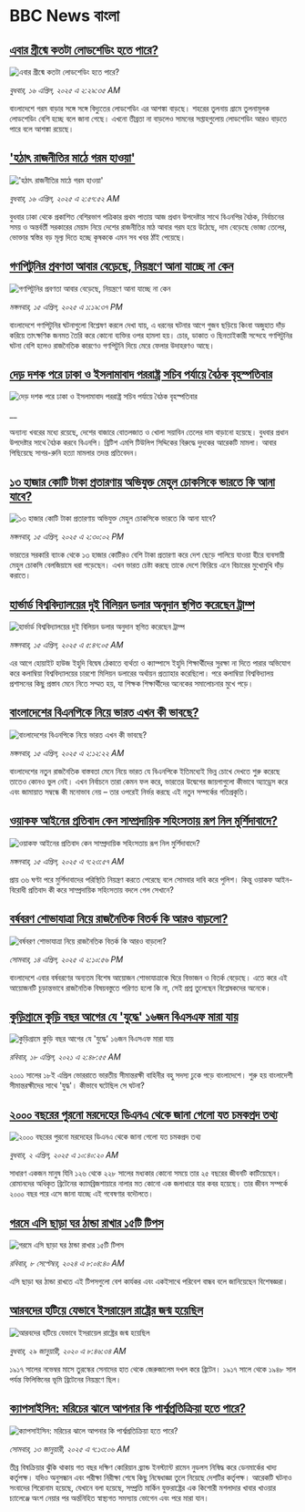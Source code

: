 # BBC News বাংলা## [এবার গ্রীষ্মে কতটা লোডশেডিং হতে পারে?  ](https://www.bbc.com/bengali/articles/c9857r83563o?at_campaign=githubrss)![এবার গ্রীষ্মে কতটা লোডশেডিং হতে পারে?  ](https://ichef.bbci.co.uk/ace/standard/240/cpsprodpb/2a43/live/7259a850-1a11-11f0-b1b3-7358f8d35a35.jpg)_বুধবার, ১৬ এপ্রিল, ২০২৫ এ ২:২৯:৩৫ AM_বাংলাদেশে গরম বাড়ার সঙ্গে সঙ্গে বিদ্যুতের লোডশেডিং এর আশঙ্কা বাড়ছে। শহরের তুলনায় গ্রামে তুলনামূলক লোডশেডিং বেশি হচ্ছে বলে জানা গেছে। এখনো তীব্রতা না বাড়লেও সামনের সপ্তাহগুলোয় লোডশেডিং আরও বাড়তে পারে বলে আশঙ্কা রয়েছে।## ['হঠাৎ রাজনীতির মাঠে গরম হাওয়া'](https://www.bbc.com/bengali/articles/c367k16e20eo?at_campaign=githubrss)!['হঠাৎ রাজনীতির মাঠে গরম হাওয়া'](https://ichef.bbci.co.uk/ace/standard/240/cpsprodpb/782e/live/2c683dd0-1a6a-11f0-90e6-87b39a5d2373.jpg)_বুধবার, ১৬ এপ্রিল, ২০২৫ এ ২:৫৭:৫২ AM_বুধবার ঢাকা থেকে প্রকাশিত বেশিরভাগ পত্রিকার প্রথম পাতায় আজ প্রধান উপদেষ্টার সাথে বিএনপির বৈঠক, নির্বাচনের সময় ও অন্তর্বর্তী সরকারের মেয়াদ নিয়ে দেশের রাজনীতির মাঠ আবার গরম হয়ে উঠেছে, দাম বেড়েছে ভোজ্য তেলের, ভোক্তার স্বস্তির বড় মূল্য দিতে হচ্ছে কৃষককে এমন সব খবর ঠাঁই পেয়েছে।## [গণপিটুনির প্রবণতা আবার বেড়েছে, নিয়ন্ত্রণে আনা যাচ্ছে না কেন](https://www.bbc.com/bengali/articles/c62z7qkn7d3o?at_campaign=githubrss)![গণপিটুনির প্রবণতা আবার বেড়েছে, নিয়ন্ত্রণে আনা যাচ্ছে না কেন](https://ichef.bbci.co.uk/ace/standard/240/cpsprodpb/1a19/live/d3b71b80-19f5-11f0-8a1e-3ff815141b98.jpg)_মঙ্গলবার, ১৫ এপ্রিল, ২০২৫ এ ১:১৯:৩৭ PM_বাংলাদেশে গণপিটুনির ঘটনাগুলো বিশ্লেষণ করলে দেখা যায়, এ ধরনের ঘটনার আগে  গুজব ছড়িয়ে কিংবা অজুহাত দাঁড় করিয়ে তাৎক্ষণিক জনমত তৈরি করে কোনো ব্যক্তির ওপর হামলা হয়। চোর, ডাকাত ও ছিনতাইকারী সন্দেহে গণপিটুনির ঘটনা বেশি হলেও রাজনৈতিক কারণেও গণপিটুনি দিয়ে মেরে ফেলার উদাহরণও আছে।## [দেড় দশক পরে ঢাকা ও ইসলামাবাদ পররাষ্ট্র সচিব পর্যায়ে বৈঠক বৃহস্পতিবার ](https://www.bbc.co.uk/bengali/live/cd9ljgzwdjdt?at_campaign=githubrss)![দেড় দশক পরে ঢাকা ও ইসলামাবাদ পররাষ্ট্র সচিব পর্যায়ে বৈঠক বৃহস্পতিবার ](https://ichef.bbci.co.uk/ace/standard/240/cpsprodpb/cec8/live/13993080-1a14-11f0-8a1e-3ff815141b98.jpg)__অন্যান্য খবরের মধ্যে রয়েছে, দেশের বাজারে বোতলজাত ও খোলা সয়াবিন তেলের দাম বাড়ানো হয়েছে। বুধবার প্রধান উপদেষ্টার সাথে বৈঠক করবে বিএনপি। ব্রিটিশ এমপি টিউলিপ সিদ্দিকের বিরুদ্ধে দুদকের আরেকটি মামলা। আবার পিছিয়েছে সাগর-রুনি হত্যা মামলার তদন্ত প্রতিবেদন।## [১৩ হাজার কোটি টাকা প্রতারণায় অভিযুক্ত মেহুল চোকসিকে ভারতে কি আনা যাবে?  ](https://www.bbc.com/bengali/articles/cpvr0wlx9veo?at_campaign=githubrss)![১৩ হাজার কোটি টাকা প্রতারণায় অভিযুক্ত মেহুল চোকসিকে ভারতে কি আনা যাবে?  ](https://ichef.bbci.co.uk/ace/standard/240/cpsprodpb/1e43/live/b6df7970-19fb-11f0-8a1e-3ff815141b98.jpg)_মঙ্গলবার, ১৫ এপ্রিল, ২০২৫ এ ২:৩০:০২ PM_ভারতের সরকারি ব্যাংক থেকে ১৩ হাজার কোটিরও বেশি টাকা প্রতারণা করে দেশ ছেড়ে পালিয়ে যাওয়া হীরে ব্যবসায়ী মেহুল চোকসি বেলজিয়ামে ধরা পড়েছেন। এখন ভারত চেষ্টা করছে তাকে দেশে ফিরিয়ে এনে বিচারের মুখোমুখি দাঁড় করাতে।## [হার্ভার্ড বিশ্ববিদ্যালয়ের দুই বিলিয়ন ডলার অনুদান স্থগিত করেছেন ট্রাম্প](https://www.bbc.com/bengali/articles/c5y435pqendo?at_campaign=githubrss)![হার্ভার্ড বিশ্ববিদ্যালয়ের দুই বিলিয়ন ডলার অনুদান স্থগিত করেছেন ট্রাম্প](https://ichef.bbci.co.uk/ace/standard/240/cpsprodpb/d0e6/live/965934a0-19bc-11f0-8a1e-3ff815141b98.jpg)_মঙ্গলবার, ১৫ এপ্রিল, ২০২৫ এ ৫:৪৭:০৫ AM_এর আগে হোয়াইট হাউজ ইহুদি বিদ্বেষ ঠেকাতে ব্যর্থতা ও ক্যাম্পাসে ইহুদি শিক্ষার্থীদের সুরক্ষা না দিতে পারার অভিযোগ করে কলাম্বিয়া বিশ্ববিদ্যালয়ের চারশো মিলিয়ন ডলারের অর্থায়ন প্রত্যাহার করেছিলো। পরে কলাম্বিয়া বিশ্ববিদ্যালয় প্রশাসনের কিছু প্রস্তাব মেনে নিতে সম্মত হয়, যা শিক্ষক শিক্ষার্থীদের অনেকের সমালোচনার মুখে পড়ে।## [বাংলাদেশের বিএনপিকে নিয়ে ভারত এখন কী ভাবছে?](https://www.bbc.com/bengali/articles/c20x1p2j3wno?at_campaign=githubrss)![বাংলাদেশের বিএনপিকে নিয়ে ভারত এখন কী ভাবছে?](https://ichef.bbci.co.uk/ace/standard/240/cpsprodpb/2645/live/0b4ca340-192d-11f0-b1b3-7358f8d35a35.jpg)_মঙ্গলবার, ১৫ এপ্রিল, ২০২৫ এ ২:১২:২২ AM_বাংলাদেশের নতুন রাজনৈতিক বাস্তবতা মেনে নিয়ে ভারত যে বিএনপিকে ইতিমধ্যেই ভিন্ন চোখে দেখতে শুরু করেছে তাতেও কোনও ভুল নেই। এখন নির্বাচনে তারা কেমন ফল করে, ভারতের উদ্বেগের জায়গাগুলো কীভাবে অ্যাড্রেস করে এবং জামায়াত সম্বন্ধে কী মনোভাব নেয় – তার ওপরেই নির্ভর করছে এই নতুন সম্পর্কের গতিপ্রকৃতি।## [ওয়াকফ আইনের প্রতিবাদ কেন সাম্প্রদায়িক সহিংসতায় রূপ নিল মুর্শিদাবাদে?](https://www.bbc.com/bengali/articles/c230p0rmyn7o?at_campaign=githubrss)![ওয়াকফ আইনের প্রতিবাদ কেন সাম্প্রদায়িক সহিংসতায় রূপ নিল মুর্শিদাবাদে?](https://ichef.bbci.co.uk/ace/standard/240/cpsprodpb/f752/live/6736ff90-1949-11f0-a455-cf1d5f751d2f.jpg)_মঙ্গলবার, ১৫ এপ্রিল, ২০২৫ এ ৭:২৩:৫৭ AM_প্রায় ৩৬ ঘণ্টা পরে মুর্শিদাবাদের পরিস্থিতি নিয়ন্ত্রণ করতে পেরেছে বলে সোমবার দাবি করে পুলিশ। কিন্তু ওয়াকফ আইন-বিরোধী প্রতিবাদ কী করে সাম্প্রদায়িক সহিংসতায় বদলে গেল সেখানে?## [বর্ষবরণ শোভাযাত্রা নিয়ে রাজনৈতিক বিতর্ক কি আরও বাড়লো?](https://www.bbc.com/bengali/articles/cy9v8qw9wxvo?at_campaign=githubrss)![বর্ষবরণ শোভাযাত্রা নিয়ে রাজনৈতিক বিতর্ক কি আরও বাড়লো?](https://ichef.bbci.co.uk/ace/standard/240/cpsprodpb/a2fe/live/165a1100-191e-11f0-a455-cf1d5f751d2f.jpg)_সোমবার, ১৪ এপ্রিল, ২০২৫ এ ২:১০:৫৬ PM_বাংলাদেশে এবার বর্ষবরণের অন্যতম বিশেষ আয়োজন শোভাযাত্রাকে ঘিরে বিভাজন ও বিতর্ক বেড়েছে। এতে করে  এই আয়োজনটি চূড়ান্তভাবে রাজনৈতিক বিষয়বস্তুতে পরিণত হলো কি না, সেই প্রশ্ন তুলেছেন বিশ্লেষকদের অনেকে।## [কুড়িগ্রামে কুড়ি বছর আগের যে 'যুদ্ধে' ১৬জন বিএসএফ মারা যায়](https://www.bbc.com/bengali/news-56776141?at_campaign=githubrss)![কুড়িগ্রামে কুড়ি বছর আগের যে 'যুদ্ধে' ১৬জন বিএসএফ মারা যায়](https://ichef.bbci.co.uk/ace/standard/240/cpsprodpb/E5A5/production/_118098785_gettyimages-51951056.jpg)_রবিবার, ১৮ এপ্রিল, ২০২১ এ ২:৪৮:৫৫ AM_২০০১ সালের ১৮ই এপ্রিল ভোররাতে ভারতীয় সীমান্তরক্ষী বাহিনীর বহু সদস্য ঢুকে পড়ে বাংলাদেশে। শুরু হয় বাংলাদেশী সীমান্তরক্ষীদের সাথে 'যুদ্ধ'। কীভাবে ঘটেছিল সে ঘটনা?## [২০০০ বছরের পুরনো মরদেহের ডিএনএ থেকে জানা গেলো যত চমকপ্রদ তথ্য](https://www.bbc.com/bengali/articles/cerlx12d9j1o?at_campaign=githubrss)![২০০০ বছরের পুরনো মরদেহের ডিএনএ থেকে জানা গেলো যত চমকপ্রদ তথ্য](https://ichef.bbci.co.uk/ace/standard/240/cpsprodpb/83e0/live/0f3687e0-a094-11ee-b9a7-c91b9dfa91e5.jpg)_বুধবার, ২ এপ্রিল, ২০২৫ এ ১০:৪০:২০ AM_সাধারণ একজন মানুষ যিনি ১২৬ থেকে ২২৮ সালের মধ্যকার কোনো সময়ে তার ২৫ বছরের জীবনটি কাটিয়েছেন। রোমানদের অধিকৃত ব্রিটেনের ক্যামব্রিজশায়ারে নালার মত কোনো এক জলাধারে যার কবর হয়েছে। তার জীবন সম্পর্কে ২০০০ বছর পরে এসে জানা যাচ্ছে এই গবেষণার বদৌলতে।## [গরমে এসি ছাড়া ঘর ঠান্ডা রাখার ১৫টি টিপস](https://www.bbc.com/bengali/articles/c4n1n0n0re8o?at_campaign=githubrss)![গরমে এসি ছাড়া ঘর ঠান্ডা রাখার ১৫টি টিপস](https://ichef.bbci.co.uk/ace/standard/240/cpsprodpb/20df/live/4ff9c200-1359-11ef-99fd-a7e7c6acfe47.jpg)_রবিবার, ৮ সেপ্টেম্বর, ২০২৪ এ ৮:০৪:৪০ AM_এসি ছাড়া ঘর ঠান্ডা রাখতে এই টিপসগুলো বেশ কার্যকর এবং একইসাথে পরিবেশ বান্ধব বলে জানিয়েছেন বিশেষজ্ঞরা।## [আরবদের হটিয়ে যেভাবে ইসরায়েল রাষ্ট্রের জন্ম হয়েছিল](https://www.bbc.com/bengali/news-40351128?at_campaign=githubrss)![আরবদের হটিয়ে যেভাবে ইসরায়েল রাষ্ট্রের জন্ম হয়েছিল](https://ichef.bbci.co.uk/ace/standard/240/cpsprodpb/E823/production/_96572495_615c50f6-ef2a-4927-81d7-abe707054460.jpg)_বুধবার, ২৯ জানুয়ারী, ২০২০ এ ৮:৪৬:৩৪ AM_১৯১৭ সালের নভেম্বর মাসে তুরস্কের সেনাদের হাত থেকে জেরুজালেম দখল করে ব্রিটেন। ১৯১৭ সালে থেকে ১৯৪৮ সাল পর্যন্ত ফিলিস্তিনের ভূমি ব্রিটেনের নিয়ন্ত্রণে ছিল।## [ক্যাপসাইসিন: মরিচের ঝালে আপনার কি পার্শ্বপ্রতিক্রিয়া হতে পারে?](https://www.bbc.com/bengali/articles/cp338kpzvy0o?at_campaign=githubrss)![ক্যাপসাইসিন: মরিচের ঝালে আপনার কি পার্শ্বপ্রতিক্রিয়া হতে পারে?](https://ichef.bbci.co.uk/ace/standard/240/cpsprodpb/1456/live/f92c70e0-330f-11ef-bdc5-41d7421c2adf.jpg)_সোমবার, ১৩ জানুয়ারী, ২০২৫ এ ৭:১৩:০৬ AM_তীব্র বিষক্রিয়ার ঝুঁকি থাকায় গত বছর দক্ষিণ কোরিয়ান ব্র্যান্ড ইনস্ট্যান্ট রামেন নুডলস নিষিদ্ধ করে ডেনমার্কের খাদ্য কর্তৃপক্ষ। যদিও অনুসন্ধান এবং পরীক্ষা নিরীক্ষা শেষে কিছু নিষেধাজ্ঞা তুলে নিয়েছে দেশটির কর্তৃপক্ষ। আরেকটি ঘটনাও সংবাদের শিরোনাম হয়েছে, যেখানে বলা হয়েছে, সম্প্রতি মার্কিন যুক্তরাষ্ট্রের এক কিশোরী মশলাদার খাবার খাওয়ার চ্যালেঞ্জে অংশ নেয়ার পর অর্ন্তনিহিত স্বাস্থ্যগত সমস্যায় ভোগেন এবং পরে মারা যান।